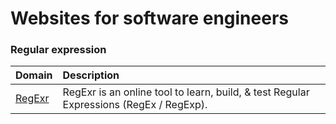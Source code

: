 # Websites for software engineers

### Regular expression
Domain | Description | 
|:---|:---|
| [RegExr](https://regexr.com/) | RegExr is an online tool to learn, build, & test Regular Expressions (RegEx / RegExp). |
